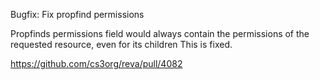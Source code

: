 Bugfix: Fix propfind permissions

Propfinds permissions field would always contain the permissions of the requested resource, even for its children
This is fixed.

https://github.com/cs3org/reva/pull/4082
